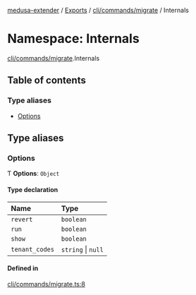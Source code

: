 [medusa-extender](../README.md) / [Exports](../modules.md) / [cli/commands/migrate](cli_commands_migrate.md) / Internals

# Namespace: Internals

[cli/commands/migrate](cli_commands_migrate.md).Internals

## Table of contents

### Type aliases

- [Options](cli_commands_migrate.Internals.md#options)

## Type aliases

### Options

Ƭ **Options**: `Object`

#### Type declaration

| Name | Type |
| :------ | :------ |
| `revert` | `boolean` |
| `run` | `boolean` |
| `show` | `boolean` |
| `tenant_codes` | `string` \| ``null`` |

#### Defined in

[cli/commands/migrate.ts:8](https://github.com/adrien2p/medusa-extender/blob/71ceaa3/src/cli/commands/migrate.ts#L8)
